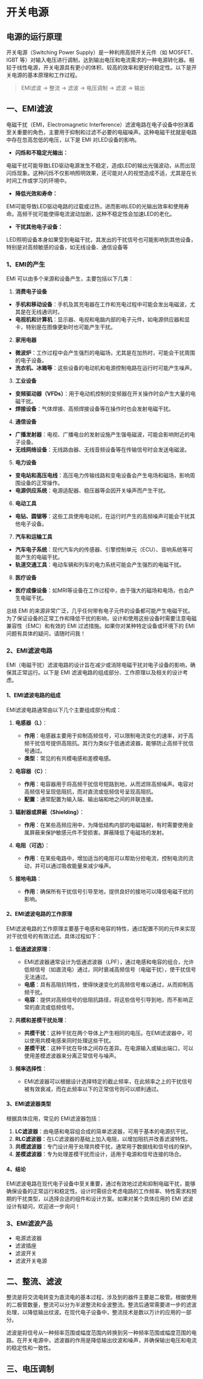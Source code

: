 # 开关电源

## 电源的运行原理
开关电源（Switching Power Supply）是一种利用高频开关元件（如 MOSFET、IGBT 等）对输入电压进行调制，达到输出电压和电流需求的一种电源转化器。相较于线性电源，开关电源具有更小的体积、较高的效率和更好的稳定性。以下是开关电源的基本原理和工作过程。
> EMI滤波 → 整流 → 滤波 → 电压调制 → 滤波 → 输出

## 一、EMI滤波
电磁干扰（EMI，Electromagnetic Interference）滤波电路在电子设备中扮演着至关重要的角色，主要用于抑制和过滤不必要的电磁噪声。这种电磁干扰就是电路中存在忽高忽低的电压，以下是 EMI 对LED设备的影响。
- **闪烁和不稳定光输出：**

电磁干扰可能导致LED驱动电源发生不稳定，造成LED的输出光强波动，从而出现闪烁现象。这种闪烁不仅影响照明效果，还可能对人的视觉造成不适，尤其是在长时间工作或学习的环境中。
- **降低光效和寿命：**

EMI可能导致LED驱动电路的过载或过热，进而影响LED的光输出效率和使用寿命。高频干扰可能使得电流波动加剧，这种不稳定性会加速LED的老化。
- **干扰其他电子设备：**

LED照明设备本身如果受到电磁干扰，其发出的干扰信号也可能影响到其他设备，特别是对高频敏感的设备，如无线设备、通信设备等

### 1、EMI的产生
EMI 可以由多个来源和设备产生，主要包括以下几类：

1. **消费电子设备**
- **手机和移动设备**：手机及其充电器在工作和充电过程中可能会发出电磁波，尤其是在无线通讯时。
- **电视机和计算机**：显示器、电视和电脑内部的电子元件，如电源供应器和显卡，特别是在图像更新时也可能产生干扰。

2. **家用电器**
- **微波炉**：工作过程中会产生强烈的电磁场，尤其是在加热时，可能会干扰周围的电子设备。
- **洗衣机、冰箱等**：这些设备的电动机和电源控制电路在运行时可能产生噪声。

3. **工业设备**
- **变频驱动器（VFDs）**：用于电动机控制的变频器在开关操作时会产生大量的电磁干扰。
- **焊接设备**：气体焊接、高频焊接设备等在操作时也会发射电磁干扰。

4. **通信设备**
- **广播发射器**：电视、广播电台的发射设施产生强电磁波，可能会影响附近的电子设备。
- **无线网络设备**：无线路由器、无线音频设备等在传输信号时会发送电磁波。

5. **电力设备**
- **变电站和高压电线**：高压电力传输线路和变电设备会产生电场和磁场，影响周围设备的正常操作。
- **电源供应系统**：电源适配器、稳压器等会因开关噪声而产生干扰。

6. **电动工具**
- **电钻、圆锯等**：这些工具使用电动机，在运行时产生的高频噪声可能会干扰其他电子设备。

7. **汽车和运输工具**
- **汽车电子系统**：现代汽车内的传感器、引擎控制单元（ECU）、音响系统等可能产生的电磁干扰。
- **轨道交通工具**：电动车辆和列车的电力系统可能会产生强烈的电磁干扰。

8. **医疗设备**
- **医疗成像设备**：如MRI等设备在工作过程中，由于强大的磁场和电场，也会产生电磁干扰。

总结
EMI 的来源非常广泛，几乎任何带有电子元件的设备都可能产生电磁干扰。为了保证设备的正常工作和降低干扰的影响，设计和使用这些设备时需要注意电磁兼容性（EMC）和有效的 EMI 过滤措施。如果你对某种特定设备或环境下的 EMI 问题有具体的疑问，请随时问我！

### 2、EMI滤波电路
EMI（电磁干扰）滤波电路的设计旨在减少或消除电磁干扰对电子设备的影响，确保其正常运行。以下是 EMI 滤波电路的组成部分、工作原理以及相关的设计考虑。

#### 1、EMI滤波电路的组成

EMI滤波电路通常由以下几个主要组成部分构成：

1. **电感器（L）**：
   - **作用**：电感器主要用于抑制高频信号，可以限制电流变化的速率，对于高频干扰信号提供高阻抗。其行为类似于低通滤波器，能够防止高频干扰信号通过。
   - **类型**：常见的有共模电感和差模电感。

2. **电容器（C）**：
   - **作用**：电容器用于将高频干扰信号短路到地，从而滤除高频噪声。电容对高频信号呈现低阻抗，而对直流或低频信号呈现高阻抗。
   - **配置**：通常配置为输入端、输出端和地之间的并联连接。

3. **辐射器或屏蔽（Shielding）**：
   - **作用**：在某些高频应用中，为降低结构内部的电磁辐射，有时需要使用金属屏蔽来保护敏感元件不受损害。屏蔽降低了电磁场的发射。

4. **电阻（可选）**：
   - **作用**：在某些电路中，增加适当的电阻可以帮助分担电流，控制电流的流动，并可以通过吸收能量来减少噪声。

5. **接地电路**：
   - **作用**：确保所有干扰信号引导至地，提供良好的接地可以降低电磁干扰的影响。

#### 2、EMI滤波电路的工作原理

EMI滤波电路的工作原理主要基于电感和电容的特性，通过配置不同的元件来实现对干扰信号的有效过滤。具体过程如下：

1. **低通滤波原理**：
   - EMI滤波器通常设计为低通滤波器（LPF），通过电感和电容的组合，允许低频信号（如直流电）通过，同时衰减高频信号（电磁干扰），使干扰信号无法通过。
   - **电感**：具有高阻抗特性，使得快速变化的高频信号难以通过，从而抑制高频干扰。
   - **电容**：提供对高频信号的低阻抗路径，将这些信号引导到地，而不影响正常的直流或低频信号。

2. **共模和差模干扰处理**：
   - **共模干扰**：这种干扰在两个导体上产生相同的电压。在EMI滤波器中，可以使用共模电感来同时处理这些干扰。
   - **差模干扰**：这种干扰在导体之间存在差异。在电源输入或输出端口，可以使用差模滤波器来分离正常信号与噪声。

3. **频率选择性**：
   - EMI滤波器可以根据设计选择特定的截止频率，在此频率之上的干扰信号被有效衰减，而在此频率以下的正常信号则可以顺利通过。

#### 3、EMI滤波器类型

根据具体应用，常见的 EMI滤波器包括：

1. **LC滤波器**：由电感和电容组合成的简单滤波器，可用于基本的电源抗干扰。
2. **RLC滤波器**：在LC滤波器的基础上加入电阻，以增加阻抗并改善滤波特性。
3. **共模滤波器**：专门设计用于处理共模干扰，通常用于数据线和信号线的保护。
4. **差模滤波器**：专为处理差模干扰而设计，适用于电源和信号连接的场合。

#### 4、结论

EMI滤波电路在现代电子设备中至关重要，通过有效地过滤和抑制电磁干扰，能够确保设备的正常运行和稳定性。设计时需综合考虑电路的工作频率、特性需求和预期的干扰类型，以选择合适的组件和设计方案。如果对某个具体应用的 EMI 滤波设计有疑问，欢迎进一步询问！

### 3、EMI滤波产品
- 电源滤波器
- 滤波插座
- 滤波开关
- 滤波开关电源

## 二、整流、滤波
整流是将交流电转变为直流电的基本过程，涉及到的器件主要是二极管。根据使用的二极管数量，整流可以分为半波整流和全波整流。整流后通常需要进一步的滤波处理，以降低输出纹波。在现代电子设备中，整流技术是数以万计的应用的一部分。

滤波是将信号从一种频率范围或幅度范围内转换到另一种频率范围或幅度范围的电路。在开关电源中，滤波器的作用是降低输出纹波和噪声，并确保输出电压和电流的稳定性和一致性。

## 三、电压调制